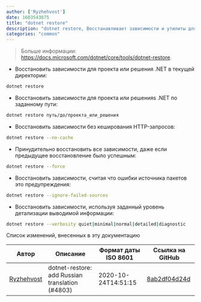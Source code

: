```yaml
---
author: ['Ryzhehvost']
date: 1603543875
title: "dotnet restore"
description: "dotnet restore, Восстанавливает зависимости и утилиты для проекта .NET."
categories: "common"
---
```

> Больше информации: <https://docs.microsoft.com/dotnet/core/tools/dotnet-restore>.

- Восстановить зависимости для проекта или решения .NET в текущей директории:

```bash
dotnet restore
```

- Восстановить зависимости для проекта или решенияs .NET по заданному пути:

```bash
dotnet restore путь/до/проекта_или_решения
```

- Восстановить зависимости без кеширования HTTP-запросов:

```bash
dotnet restore --no-cache
```

- Принудительно восстановить все зависимости, даже если предыдущее восстановление было успешным:

```bash
dotnet restore --force
```

- Восстановить зависимости, считая что ошибки источника пакетов это предупреждения:

```bash
dotnet restore --ignore-failed-sources
```

- Восстановить зависимости, используя заданный уровень детализации выводимой информации:

```bash
dotnet restore --verbosity quiet|minimal|normal|detailed|diagnostic
```
Список изменений, внесенных в эту документацию


Автор | Описание | Формат даты ISO 8601 | Ссылка на GitHub
------|-----|-----|-----
[Ryzhehvost](mailto:kotlyar.andrey@gmail.com) | dotnet-restore: add Russian translation (#4803) | 2020-10-24T14:51:15 | [8ab2df04d24d](https://github.com/tldr-pages/tldr/commit/8ab2df04d24d1eb172481dd76dd60e6453a6849f)

